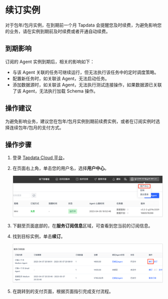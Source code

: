 # 续订实例

对于包年/包月实例，在到期前一个月 Tapdata 会提醒您及时续费，为避免影响您的业务，请在实例到期前及时续费或者开通自动续费。

## 到期影响

订阅的 Agent 实例到期后，相关的影响如下：

* 与该 Agent 关联的任务可继续运行，但无法执行该任务中的定时调度策略。
* 配置新任务时，如关联该 Agent，无法启动任务。
* 添加数据源时，如关联该 Agent，无法执行测试连接操作，如果数据源已关联了该 Agent，无法执行加载 Schema 操作。

## 操作建议

为避免影响业务，建议您在包年/包月实例到期前续费实例，或者在订阅实例时选择连续包年/包月的支付方式。

## 操作步骤

1. 登录 [Tapdata Cloud 平台](https://cloud.tapdata.net/console/v3/)。

2. 在页面右上角，单击您的用户名，选择**用户中心**。

   ![用户中心](../images/user_center.png)

3. 下翻至页面底部的，在**服务订阅信息**区域，可查看到您当前的订阅信息。

4. 找到目标实例，单击**续订**。

   ![续订实例](../images/renew_subscribe.png)

5. 在跳转到的支付页面，根据页面指引完成支付流程。

